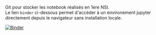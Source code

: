 Git pour stocker les notebook réalisés en 1ere NSI.  
Le lien `binder` ci-dessous permet d'accéder à un environement jupyter directement depuis le navigateur sans installation locale.

[![Binder](https://mybinder.org/badge_logo.svg)](https://mybinder.org/v2/gh/mikeleyeti/JupterNotebook-1ERE-NSI/master)
